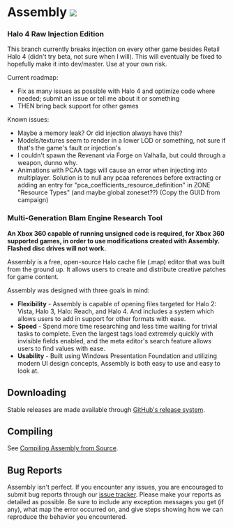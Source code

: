 # Assembly <img src="http://build.xeraxic.com/app/rest/builds/buildType:(id:asm_master_release)/statusIcon" />

### Halo 4 Raw Injection Edition ###

This branch currently breaks injection on every other game besides Retail Halo 4 (didn't try beta, not sure when I will). This will eventually be fixed to hopefully make it into dev/master. Use at your own risk.

Current roadmap:

* Fix as many issues as possible with Halo 4 and optimize code where needed; submit an issue or tell me about it or something
* THEN bring back support for other games

Known issues:

* Maybe a memory leak? Or did injection always have this?
* Models/textures seem to render in a lower LOD or something, not sure if that's the game's fault or injection's
* I couldn't spawn the Revenant via Forge on Valhalla, but could through a weapon, dunno why.
* Animations with PCAA tags will cause an error when injecting into multiplayer. Solution is to null any pcaa references before extracting or adding an entry for "pca_coefficients_resource_definition" in ZONE "Resource Types" (and maybe global zoneset??) (Copy the GUID from campaign)

### Multi-Generation Blam Engine Research Tool ###

__An Xbox 360 capable of running unsigned code is required, for Xbox 360 supported games, in order to use modifications created with Assembly. Flashed disc drives will not work.__

Assembly is a free, open-source Halo cache file (.map) editor that was built from the ground up. It allows users to create and distribute creative patches for game content.

Assembly was designed with three goals in mind: 

* __Flexibility__ - Assembly is capable of opening files targeted for Halo 2: Vista, Halo 3, Halo: Reach, and Halo 4. And includes a system which allows users to add in support for other formats with ease.
* __Speed__ - Spend more time researching and less time waiting for trivial tasks to complete. Even the largest tags load extremely quickly with invisible fields enabled, and the meta editor's search feature allows users to find values with ease.
* __Usability__ - Built using Windows Presentation Foundation and utilizing modern UI design concepts, Assembly is both easy to use and easy to look at.

## Downloading ##

Stable releases are made available through [GitHub's release system](https://github.com/XboxChaos/Assembly/releases).

## Compiling ##

See [Compiling Assembly from Source](https://github.com/XboxChaos/Assembly/wiki/Compiling-from-Source).

## Bug Reports ##

Assembly isn't perfect. If you encounter any issues, you are encouraged to submit bug reports through our [issue tracker](https://github.com/XboxChaos/Assembly/issues/new). Please make your reports as detailed as possible. Be sure to include any exception messages you get (if any), what map the error occurred on, and give steps showing how we can reproduce the behavior you encountered.

